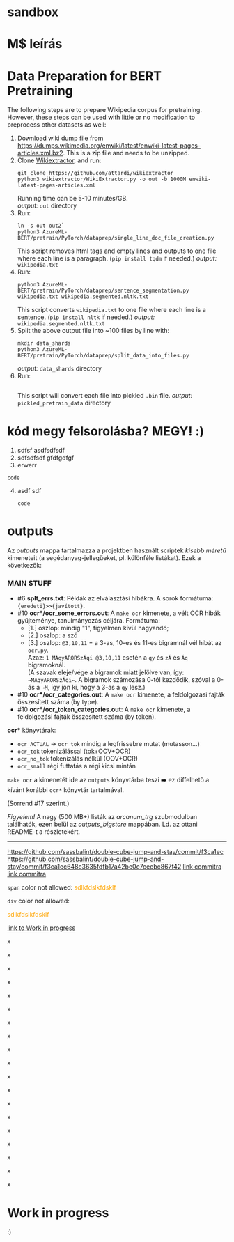 # sandbox

# M$ leírás

# Data Preparation for BERT Pretraining
The following steps are to prepare Wikipedia corpus for pretraining. However, these steps can be used with little or no modification to preprocess other datasets as well:

1. Download wiki dump file from https://dumps.wikimedia.org/enwiki/latest/enwiki-latest-pages-articles.xml.bz2.
   This is a zip file and needs to be unzipped.
2. Clone [Wikiextractor](https://github.com/attardi/wikiextractor), and run:
   ```
   git clone https://github.com/attardi/wikiextractor
   python3 wikiextractor/WikiExtractor.py -o out -b 1000M enwiki-latest-pages-articles.xml
   ```  
   Running time can be 5-10 minutes/GB.  
   _output:_ `out` directory
3. Run:
   ```
   ln -s out out2`
   python3 AzureML-BERT/pretrain/PyTorch/dataprep/single_line_doc_file_creation.py
   ```
   This script removes html tags and empty lines and outputs to one file where each line is a paragraph.
   (`pip install tqdm` if needed.)
    _output:_ `wikipedia.txt`
4. Run:
   ```
   python3 AzureML-BERT/pretrain/PyTorch/dataprep/sentence_segmentation.py wikipedia.txt wikipedia.segmented.nltk.txt
   ```
   This script converts `wikipedia.txt` to one file where each line is a sentence.
   (`pip install nltk` if needed.)
    _output:_ `wikipedia.segmented.nltk.txt`
5. Split the above output file into ~100 files by line with:
   ```
   mkdir data_shards
   python3 AzureML-BERT/pretrain/PyTorch/dataprep/split_data_into_files.py
   ```
   _output:_ `data_shards` directory
6. Run:
   ```python3 AzureML-BERT/pretrain/PyTorch/dataprep/create_pretraining.py --input_dir=data_shards --output_dir=pickled_pretrain_data --do_lower_case=true
   ```
   This script will convert each file into pickled `.bin` file.
   _output:_ `pickled_pretrain_data` directory

# kód megy felsorolásba? MEGY! :)

1. sdfsf
   asdfsdfsdf
2. sdfsdfsdf
gfdfgdfgf
3. erwerr
```
code
```
4. asdf sdf
   ```
   code
   ```
   

# outputs

Az _outputs_ mappa tartalmazza a projektben használt scriptek _kisebb méretű_ kimeneteit (a segédanyag-jellegűeket, pl. különféle listákat). Ezek a következők:

### MAIN STUFF

- #6 __splt_errs.txt__: Példák az elválasztási hibákra. A sorok formátuma: `{eredeti}>>{javított}`.
- #10 __ocr*/ocr_some_errors.out__: A `make ocr` kimenete, a vélt OCR hibák gyűjteménye, tanulmányozás céljára.
Formátuma:
  - [1.] oszlop: mindig "1", figyelmen kívül hagyandó;
  - [2.] oszlop: a szó
  - [3.] oszlop: `@3,10,11` = a 3-as, 10-es és 11-es bigramnál vél hibát az `ocr.py`.\
Azaz:
`1 MAqyARORSzÁqi @3,10,11` esetén a `qy` és  `zÁ` és `Áq` bigramoknál.\
(A szavak eleje/vége a bigramok miatt jelölve van, így:  `→MAqyARORSzÁqi←`.
A bigramok számozása 0-tól kezdődik, szóval a 0-ás a `→M`, így jön ki, hogy a 3-as a `qy` lesz.)
- #10 __ocr*/ocr_categories.out__: A `make ocr` kimenete, a feldolgozási fajták összesített száma (by type).
- #10 __ocr*/ocr_token_categories.out__: A `make ocr` kimenete, a feldolgozási fajták összesített száma (by token).

__ocr*__ könyvtárak:
* `ocr_ACTUAL` -> `ocr_tok` mindig a legfrissebre mutat (mutasson...)
* `ocr_tok` tokenizálással (tok+OOV+OCR)
* `ocr_no_tok` tokenizálás nélkül (OOV+OCR) 
* `ocr_small` régi futtatás a régi kicsi mintán

`make ocr` a kimenetét ide az `outputs` könyvtárba teszi :arrow_right:
ez diffelhető a kívánt korábbi `ocr*` könyvtár tartalmával.

(Sorrend #17 szerint.)

_Figyelem!_ A nagy (500 MB+) listák az _arcanum\_trg_ szubmodulban találhatók, ezen belül az _outputs\_bigstore_ mappában. Ld. az ottani README-t a részletekért.

---

https://github.com/sassbalint/double-cube-jump-and-stay/commit/f3ca1ec
https://github.com/sassbalint/double-cube-jump-and-stay/commit/f3ca1ec648c3635fdfb17a42be0c7ceebc867f42
[link commitra](https://github.com/sassbalint/double-cube-jump-and-stay/commit/f3ca1ec)
[link commitra](https://github.com/sassbalint/double-cube-jump-and-stay/commit/f3ca1ec648c3635fdfb17a42be0c7ceebc867f42)

`span` color not allowed:
<span style="color: orange">sdlkfdslkfdsklf</span>

`div` color not allowed:
<div style="color: orange">sdlkfdslkfdsklf</div>

[link to Work in progress](#work-in-progress)

x

x

x

x

x

x

x

x

x

x

x

x

x

x

x

x

x

x

x

# Work in progress

:)

